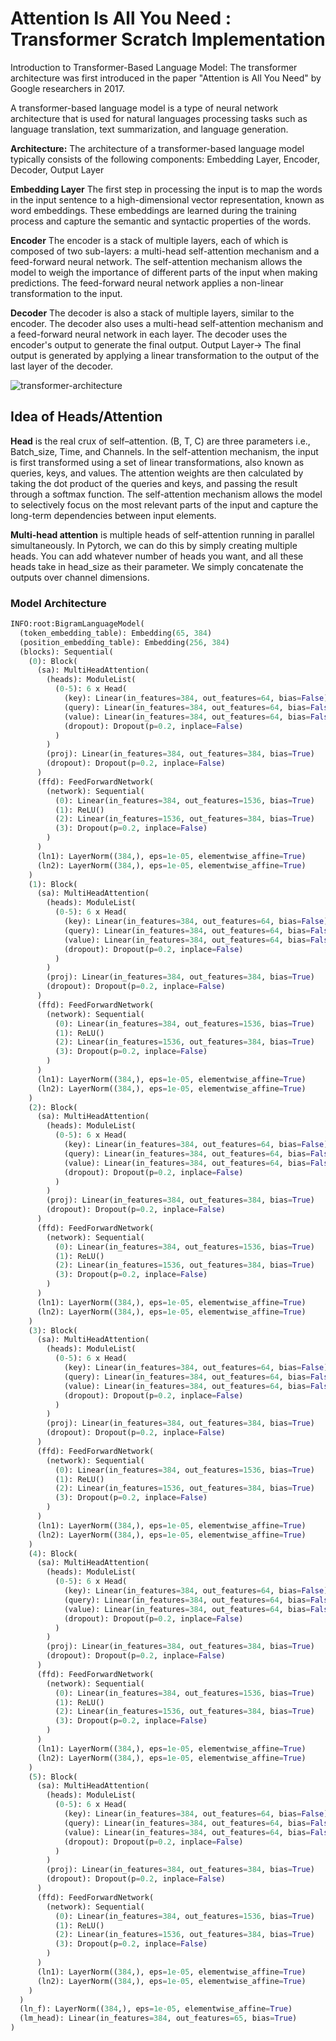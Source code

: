 # Attention Is All You Need : Transformer Scratch Implementation

Introduction to Transformer-Based Language Model: The transformer architecture was first introduced in the paper "Attention is All You Need" by Google researchers in 2017.

A transformer-based language model is a type of neural network architecture that is used for natural languages processing tasks such as language translation, text summarization, and language generation. 

**Architecture:** 
The architecture of a transformer-based language model typically consists of the following components: Embedding Layer, Encoder, Decoder, Output Layer

**Embedding Layer**
The first step in processing the input is to map the words in the input sentence to a high-dimensional vector representation, known as word embeddings. These embeddings are learned during the training process and capture the semantic and syntactic properties of the words.

**Encoder**
The encoder is a stack of multiple layers, each of which is composed of two sub-layers: a multi-head self-attention mechanism and a feed-forward neural network. The self-attention mechanism allows the model to weigh the importance of different parts of the input when making predictions. The feed-forward neural network applies a non-linear transformation to the input.

**Decoder**
The decoder is also a stack of multiple layers, similar to the encoder. The decoder also uses a 
multi-head self-attention mechanism and a feed-forward neural network in each layer. The decoder uses the encoder's output to generate the final output.
Output Layer→ The final output is generated by applying a linear transformation to the output of the last layer of the decoder.

![transformer-architecture](https://miro.medium.com/v2/resize:fit:1100/0*6WeVrdZRe_haMnFI)

## Idea of Heads/Attention

**Head** is the real crux of self–attention. (B, T, C) are three parameters i.e., Batch_size, Time, and Channels. In the self-attention mechanism, the input is first transformed using a set of linear transformations, also known as queries, keys, and values. The attention weights are then calculated by taking the dot product of the queries and keys, and passing the result through a softmax function. The self-attention mechanism allows the model to selectively focus on the most relevant parts of the input and capture the long-term dependencies between input elements.

**Multi-head attention** is multiple heads of self-attention running in parallel simultaneously. In Pytorch, we can do this by simply creating multiple heads. You can add whatever number of heads you want, and all these heads take in head_size as their parameter. We simply concatenate the outputs over channel dimensions.

### Model Architecture
```python
INFO:root:BigramLanguageModel(
  (token_embedding_table): Embedding(65, 384)
  (position_embedding_table): Embedding(256, 384)
  (blocks): Sequential(
    (0): Block(
      (sa): MultiHeadAttention(
        (heads): ModuleList(
          (0-5): 6 x Head(
            (key): Linear(in_features=384, out_features=64, bias=False)
            (query): Linear(in_features=384, out_features=64, bias=False)
            (value): Linear(in_features=384, out_features=64, bias=False)
            (dropout): Dropout(p=0.2, inplace=False)
          )
        )
        (proj): Linear(in_features=384, out_features=384, bias=True)
        (dropout): Dropout(p=0.2, inplace=False)
      )
      (ffd): FeedForwardNetwork(
        (network): Sequential(
          (0): Linear(in_features=384, out_features=1536, bias=True)
          (1): ReLU()
          (2): Linear(in_features=1536, out_features=384, bias=True)
          (3): Dropout(p=0.2, inplace=False)
        )
      )
      (ln1): LayerNorm((384,), eps=1e-05, elementwise_affine=True)
      (ln2): LayerNorm((384,), eps=1e-05, elementwise_affine=True)
    )
    (1): Block(
      (sa): MultiHeadAttention(
        (heads): ModuleList(
          (0-5): 6 x Head(
            (key): Linear(in_features=384, out_features=64, bias=False)
            (query): Linear(in_features=384, out_features=64, bias=False)
            (value): Linear(in_features=384, out_features=64, bias=False)
            (dropout): Dropout(p=0.2, inplace=False)
          )
        )
        (proj): Linear(in_features=384, out_features=384, bias=True)
        (dropout): Dropout(p=0.2, inplace=False)
      )
      (ffd): FeedForwardNetwork(
        (network): Sequential(
          (0): Linear(in_features=384, out_features=1536, bias=True)
          (1): ReLU()
          (2): Linear(in_features=1536, out_features=384, bias=True)
          (3): Dropout(p=0.2, inplace=False)
        )
      )
      (ln1): LayerNorm((384,), eps=1e-05, elementwise_affine=True)
      (ln2): LayerNorm((384,), eps=1e-05, elementwise_affine=True)
    )
    (2): Block(
      (sa): MultiHeadAttention(
        (heads): ModuleList(
          (0-5): 6 x Head(
            (key): Linear(in_features=384, out_features=64, bias=False)
            (query): Linear(in_features=384, out_features=64, bias=False)
            (value): Linear(in_features=384, out_features=64, bias=False)
            (dropout): Dropout(p=0.2, inplace=False)
          )
        )
        (proj): Linear(in_features=384, out_features=384, bias=True)
        (dropout): Dropout(p=0.2, inplace=False)
      )
      (ffd): FeedForwardNetwork(
        (network): Sequential(
          (0): Linear(in_features=384, out_features=1536, bias=True)
          (1): ReLU()
          (2): Linear(in_features=1536, out_features=384, bias=True)
          (3): Dropout(p=0.2, inplace=False)
        )
      )
      (ln1): LayerNorm((384,), eps=1e-05, elementwise_affine=True)
      (ln2): LayerNorm((384,), eps=1e-05, elementwise_affine=True)
    )
    (3): Block(
      (sa): MultiHeadAttention(
        (heads): ModuleList(
          (0-5): 6 x Head(
            (key): Linear(in_features=384, out_features=64, bias=False)
            (query): Linear(in_features=384, out_features=64, bias=False)
            (value): Linear(in_features=384, out_features=64, bias=False)
            (dropout): Dropout(p=0.2, inplace=False)
          )
        )
        (proj): Linear(in_features=384, out_features=384, bias=True)
        (dropout): Dropout(p=0.2, inplace=False)
      )
      (ffd): FeedForwardNetwork(
        (network): Sequential(
          (0): Linear(in_features=384, out_features=1536, bias=True)
          (1): ReLU()
          (2): Linear(in_features=1536, out_features=384, bias=True)
          (3): Dropout(p=0.2, inplace=False)
        )
      )
      (ln1): LayerNorm((384,), eps=1e-05, elementwise_affine=True)
      (ln2): LayerNorm((384,), eps=1e-05, elementwise_affine=True)
    )
    (4): Block(
      (sa): MultiHeadAttention(
        (heads): ModuleList(
          (0-5): 6 x Head(
            (key): Linear(in_features=384, out_features=64, bias=False)
            (query): Linear(in_features=384, out_features=64, bias=False)
            (value): Linear(in_features=384, out_features=64, bias=False)
            (dropout): Dropout(p=0.2, inplace=False)
          )
        )
        (proj): Linear(in_features=384, out_features=384, bias=True)
        (dropout): Dropout(p=0.2, inplace=False)
      )
      (ffd): FeedForwardNetwork(
        (network): Sequential(
          (0): Linear(in_features=384, out_features=1536, bias=True)
          (1): ReLU()
          (2): Linear(in_features=1536, out_features=384, bias=True)
          (3): Dropout(p=0.2, inplace=False)
        )
      )
      (ln1): LayerNorm((384,), eps=1e-05, elementwise_affine=True)
      (ln2): LayerNorm((384,), eps=1e-05, elementwise_affine=True)
    )
    (5): Block(
      (sa): MultiHeadAttention(
        (heads): ModuleList(
          (0-5): 6 x Head(
            (key): Linear(in_features=384, out_features=64, bias=False)
            (query): Linear(in_features=384, out_features=64, bias=False)
            (value): Linear(in_features=384, out_features=64, bias=False)
            (dropout): Dropout(p=0.2, inplace=False)
          )
        )
        (proj): Linear(in_features=384, out_features=384, bias=True)
        (dropout): Dropout(p=0.2, inplace=False)
      )
      (ffd): FeedForwardNetwork(
        (network): Sequential(
          (0): Linear(in_features=384, out_features=1536, bias=True)
          (1): ReLU()
          (2): Linear(in_features=1536, out_features=384, bias=True)
          (3): Dropout(p=0.2, inplace=False)
        )
      )
      (ln1): LayerNorm((384,), eps=1e-05, elementwise_affine=True)
      (ln2): LayerNorm((384,), eps=1e-05, elementwise_affine=True)
    )
  )
  (ln_f): LayerNorm((384,), eps=1e-05, elementwise_affine=True)
  (lm_head): Linear(in_features=384, out_features=65, bias=True)
)
```